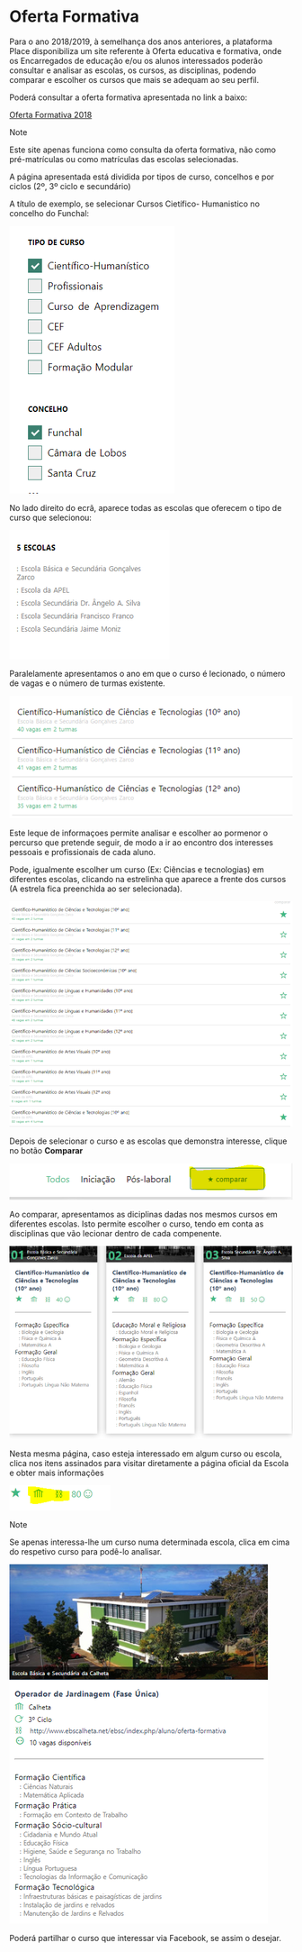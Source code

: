 ﻿# Oferta Formativa

Para o ano 2018/2019, à semelhança dos anos anteriores, a plataforma Place disponibiliza um site referente à Oferta educativa e formativa, onde os Encarregados de educação e/ou os alunos interessados poderão consultar e analisar as escolas, os cursos, as disciplinas, podendo comparar e escolher os cursos que mais se adequam ao seu perfil. 

Poderá consultar a oferta formativa apresentada no link a baixo:


   [Oferta Formativa 2018](https://ofertaformativa2018.firebaseapp.com/)


> [!NOTE]  
> Este site apenas funciona como consulta da oferta formativa, não como pré-matrículas ou como matrículas das escolas selecionadas. 

A página apresentada está dividida por tipos de curso, concelhos e por ciclos (2º, 3º ciclo e secundário) 

A título de exemplo, se selecionar Cursos Cietífico- Humanistico no concelho do Funchal:

![Tipodecurso](../../images/Place21/Alunos/tipodecurso.PNG)

No lado direito do ecrã, aparece todas as escolas que oferecem o tipo de curso que selecionou: 


![Escolas](../../images/Place21/Alunos/escolas.PNG)

Paralelamente apresentamos o ano em que o curso é lecionado, o número de vagas e o número de turmas existente. 

![Cientificohumanistico](../../images/Place21/Alunos/cientificohumanistico.PNG)

Este leque de informaçoes permite analisar e escolher ao pormenor o percurso que pretende seguir, de modo a ir ao encontro dos interesses pessoais e profissionais de cada aluno.

Pode, igualmente escolher um curso (Ex: Ciências e tecnologias) em diferentes escolas, clicando na estrelinha que aparece a frente dos cursos (A estrela fica preenchida ao ser selecionada).

![Compararcursos](../../images/Place21/Alunos/compararcursos.PNG)


Depois de selecionar o curso e as escolas que demonstra interesse, clique no botão **Comparar**

![Clicarcomparar](../../images/Place21/Alunos/Clicarcomparar.PNG)

Ao comparar, apresentamos as diciplinas dadas nos mesmos cursos em diferentes escolas. Isto permite escolher o curso, tendo em conta as disciplinas que vão lecionar dentro de cada compenente.  

![Comparacao](../../images/Place21/Alunos/comparacao.PNG)

 Nesta mesma página, caso esteja interessado em algum curso ou escola, clica nos itens assinados para visitar diretamente a página oficial da Escola e obter mais informações 

 ![Link](../../images/Place21/Alunos/link.PNG)


>[!NOTE]  
> Se apenas interessa-lhe um curso numa determinada escola, clica em cima do respetivo curso para podê-lo analisar. 

![Visualizarcurso](../../images/Place21/Alunos/visualizarcurso.PNG)


Poderá partilhar o curso que interessar via Facebook, se assim o desejar.


